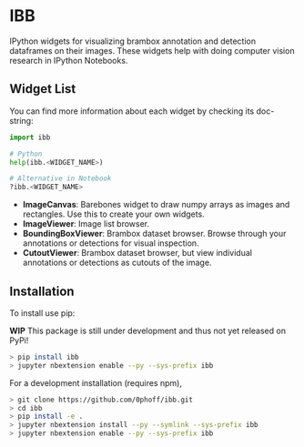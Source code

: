 IBB
===

IPython widgets for visualizing brambox annotation and detection dataframes on their images.
These widgets help with doing computer vision research in IPython Notebooks.


## Widget List
You can find more information about each widget by checking its doc-string:
```python
import ibb

# Python
help(ibb.<WIDGET_NAME>)

# Alternative in Notebook
?ibb.<WIDGET_NAME>
```

- **ImageCanvas**: Barebones widget to draw numpy arrays as images and rectangles. Use this to create your own widgets.
- **ImageViewer**: Image list browser.
- **BoundingBoxViewer**: Brambox dataset browser. Browse through your annotations or detections for visual inspection.
- **CutoutViewer**: Brambox dataset browser, but view individual annotations or detections as cutouts of the image.


## Installation

To install use pip:

**WIP** This package is still under development and thus not yet released on PyPi!

```bash
> pip install ibb
> jupyter nbextension enable --py --sys-prefix ibb
```


For a development installation (requires npm),

```bash
> git clone https://github.com/0phoff/ibb.git
> cd ibb 
> pip install -e .
> jupyter nbextension install --py --symlink --sys-prefix ibb
> jupyter nbextension enable --py --sys-prefix ibb
```
